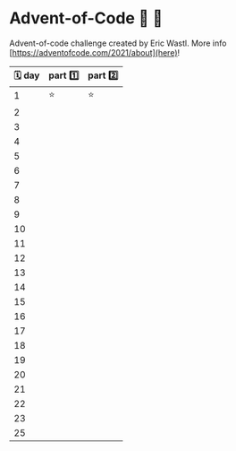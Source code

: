# Advent-of-Code :christmas_tree: :gift:

Advent-of-code challenge created by Eric Wastl. More info [https://adventofcode.com/2021/about](here)!

| :spiral_calendar: day| part :one: | part :two: |
|----------------------|------------|------------|
| 1                    | :star:     | :star:     |
| 2                    |            |            |
| 3                    |            |            |
| 4                    |            |            |
| 5                    |            |            |
| 6                    |            |            |
| 7                    |            |            |
| 8                    |            |            |
| 9                    |            |            |
| 10                   |            |            |
| 11                   |            |            |
| 12                   |            |            |
| 13                   |            |            |
| 14                   |            |            |
| 15                   |            |            |
| 16                   |            |            |
| 17                   |            |            |
| 18                   |            |            |
| 19                   |            |            |
| 20                   |            |            |
| 21                   |            |            |
| 22                   |            |            |
| 23                   |            |            || 24                   |            |            |
| 25                   |            |            |
